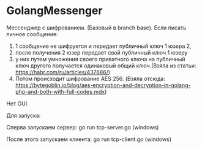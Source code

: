 # GolangMessenger
Мессенджер с шифрованием. (Базовый в branch base).
Если писать личное сообщение: 
1) 1 сообщение не шифруется и передает публичный ключ 1 юзера 2, 
2) после получения 2 юзер передает свой публичный ключ 1 юзеру
3) у них путем умножения своего приватного ключа на публичный ключ другого получается одинаковый общий ключ.(Взяла из статьи: https://habr.com/ru/articles/437686/)
4) Потом происходит шифрование AES 256. (Взяла отсюда: https://bytegoblin.io/blog/aes-encryption-and-decryption-in-golang-php-and-both-with-full-codes.mdx)

Нет GUI.

Для запуска:

Сперва запускаем сервер: go run tcp-server.go (windows)

После этого запускаем клиента: go run tcp-client.go (windows)
